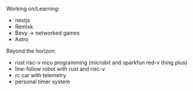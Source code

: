 Working on/Learning:
- nextjs
- Remixk
- Bevy -> networked games
- Astro

Beyond the horizon:
- rust risc-v mcu programming (microbit and sparkfun red-v thing plus)
- line-follow robot with rust and risc-v
- rc car with telemetry
- personal timer system

